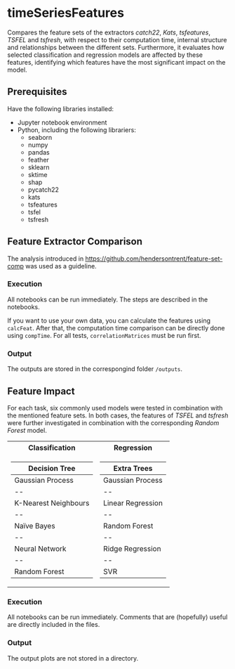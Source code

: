 # timeSeriesFeatures

Compares the feature sets of the extractors _catch22_, _Kats_, _tsfeatures_, _TSFEL_ and _tsfresh_, with respect to their computation time, internal structure and relationships between the different sets.
Furthermore, it evaluates how selected classification and regression models are affected by these features, identifying which features have the most significant impact on the model.





## Prerequisites

Have the following libraries installed:

- Jupyter notebook environment
- Python, including the following librariers:
  - seaborn
  - numpy
  - pandas
  - feather
  - sklearn
  - sktime
  - shap
  - pycatch22
  - kats
  - tsfeatures
  - tsfel
  - tsfresh


## Feature Extractor Comparison

The analysis introduced in https://github.com/hendersontrent/feature-set-comp was used as a guideline.

### Execution
All notebooks can be run immediately. The steps are described in the notebooks.


If you want to use your own data, you can calculate the features using `calcFeat`. 
After that, the computation time comparison can be directly done using `compTime`. For all tests, `correlationMatrices` must be run first.

### Output

The outputs are stored in the correspongind folder `/outputs`.


## Feature Impact

For each task, six commonly used models were tested in combination with the mentioned feature sets.
In both cases, the features of _TSFEL_ and _tsfresh_ were further investigated in combination with the corresponding _Random Forest_ model.

<table>
<tr><th> Classification </th><th> Regression</th></tr>
<tr><td>

|Decision Tree|
|--|
|Gaussian Process|
|--|
|K-Nearest Neighbours|
|--|
|Naïve Bayes|
|--|
|Neural Network|
|--|
|Random Forest|

</td><td>

|Extra Trees|
|--|
|Gaussian Process|
|--|
|Linear Regression|
|--|
|Random Forest|
|--|
|Ridge Regression|
|--|
|SVR|

</td></tr> </table>

### Execution

All notebooks can be run immediately. Comments that are (hopefully) useful are directly included in the files.

### Output

The output plots are not stored in a directory. 


